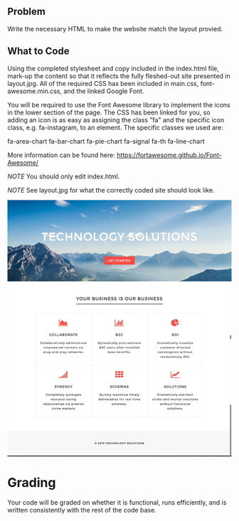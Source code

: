 ## Problem

Write the necessary HTML to make the website match the layout provied. 

## What to Code

Using the completed stylesheet and copy included in the index.html file, mark-up the content so that it reflects the fully fleshed-out site presented in layout.jpg. All of the required CSS has been included in main.css, font-awesome.min.css, and the linked Google Font.

You will be required to use the Font Awesome library to implement the icons in the lower section of the page. The CSS has been linked for you, so adding an icon is as easy as assigning the class "fa" and the specific icon class, e.g. fa-instagram, to an element. The specific classes we used are:

fa-area-chart
fa-bar-chart
fa-pie-chart
fa-signal
fa-th
fa-line-chart

More information can be found here: 
https://fortawesome.github.io/Font-Awesome/

*NOTE* You should only edit index.html.

*NOTE* See layout.jpg for what the correctly coded site should look like.

![Layout](layout.jpg)

# Grading

Your code will be graded on whether it is functional, runs efficiently, and is written consistently with the rest of the code base.